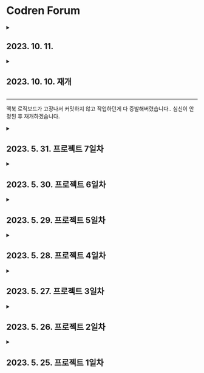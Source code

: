 # Codren Forum

<details>

<summary>

## 2023. 10. 11.

</summary>

새로운 프로젝트를 생성하고 package 설치를 했습니다.

Header 컴포넌트를 만들고 styled-component를 적용하니 아래와 같은 에러가 발생했습니다.

![](image-3.png)

서버컴포넌트에서는 createContext를 사용하면 안된다고 하는데 styled-components의 작동 과정에서 createContext가 사용되나 봅니다.

저는 서버 컴포넌트에도 styled-component를 적용하고 싶으니 해결 방법을 따라 적용해보겠습니다.

다행히 next.js 공식 문서에 styled-components를 적용하는 방법이 나와있습니다.

`lib/registry.tsx` 경로에 파일을 만들고 아래 코드를 추가합니다.

```ts
'use client';

import React, { useState } from 'react';
import { useServerInsertedHTML } from 'next/navigation';
import { ServerStyleSheet, StyleSheetManager } from 'styled-components';

export default function StyledComponentsRegistry({ children }: { children: React.ReactNode }) {
  // Only create stylesheet once with lazy initial state
  // x-ref: https://reactjs.org/docs/hooks-reference.html#lazy-initial-state
  const [styledComponentsStyleSheet] = useState(() => new ServerStyleSheet());

  useServerInsertedHTML(() => {
    const styles = styledComponentsStyleSheet.getStyleElement();
    styledComponentsStyleSheet.instance.clearTag();
    return <>{styles}</>;
  });

  if (typeof window !== 'undefined') return <>{children}</>;

  return (
    <StyleSheetManager sheet={styledComponentsStyleSheet.instance}>{children}</StyleSheetManager>
  );
}
```

그리고 `layout.tsx` 파일에 `StlyedComponentsStyleSheet`를 import 하고 `children`을 감싸줍니다.

```ts
export default function RootLayout({ children }: { children: React.ReactNode }) {
  return (
    <html lang='en'>
      <body className={inter.className}>
        <StyledComponentsRegistry>{children}</StyledComponentsRegistry>
      </body>
    </html>
  );
}
```

여전히 안됩니다. 위 코드를 추가하지 않아도 클라이언트 컴포넌트에는 styled-components 가 이미 잘 적용되는데 그럼 위 방법은 무엇인가.

정확히 단정짓지는 못하지만, 현재 next.js에서 styled-components 사용 시에(클라이언트 컴포넌트) css가 렌더링된 후 적용되는 지연 버그가 있는데 이를 해결하는 방법으로 추측됩니다.

그렇다면 어떻게 하면 서버컴포넌트에서 styled-components를 사용할 수 있을까?

결론은

- 서버컴포넌트와 클라이언트 컴포넌트 모두 ssr이다. 클라이언트 컴포넌트는 서버에서 한 번, 클라이언트에서 한 번 총 두 번 렌더링 된다.
- css-in-js는 ssr에서 사용 가능하다.
- 하지만 현재 서버컴포넌트에서는 css-in-js 를 사용할 수 없고 next.js 팀과 react 팀은 협의 중이다.

입니다...

아래는 공식문서의 안내문입니다.

![](image-6.png)

아래는 해당 이슈에 대한 어느 외국인들의 대화입니다.

https://github.com/styled-components/styled-components/issues/4025

이제 저는 선택을 해야합니다.

1. styled-components 사용하면서 스타일링하는 컴포넌트는 다 클라이언트 컴포넌트로 변경하기

2. 서버, 클라이언트 컴포넌트 신경쓰지 않고 tailwind 사용하기

3. 서버, 클라이언트 컴포넌트 신경쓰지 않고 css module 사용하기

4. 스타일링하지 않기

저는 1번으로 했습니다. 왜냐하면 서버컴포넌트는 서버쪽 메서드를 사용하는 용도로만 사용하고 나머지는 클라이언트 컴포넌트로 사용해도 큰 문제는 없어보입니다. 또 클라이언트 컴포넌트도 어찌됐든 ssr을 하고 있으니까요. 현재는 이렇게 사용하고 next.js 팀과 react 팀과의 원만한 협의로 css-in-js도 서버 컴포넌트에서 사용할 수 있는 날이 오길 기다리겠습니다.

오늘은 의도치않게 토끼굴에 빠져서 허우적대는 날이였습니다. 내일부터 본격적인 작업에 들어가보겠습니다.

</details>

<details>

<summary>

## 2023. 10. 10. 재개

</summary>

다시 시작합니다.

4달 넘게 손놓고 있다보니 머릿속에 남아있던 next.js 문법들이 거의 휘발되어서 강의를 다시 정주행했습니다.

로컬환경에서 실행해보니 켜자마자 에러가 발생했습니다?

![](image.png)
일단 무시하고 전체적으로 정리를 좀 해야할 것 같습니다.

강의를 다시 들으면서 next.js 및 next-auth 문서를 보다보니 문법이 삭제되거나 변경된 게 좀 있었습니다. 기존의 모듈을 node_module을 삭제하고 package.json에 명시된 종속성들을 업데이트하고 다시 설치하였습니다.

이 과정에서 기존의 tailwind는 버리고 styled-components를 사용하기로 결정했습니다. 사실 tailwind의 장점이 간편하게 원하는 곳에 스타일링을 적용할 수 있다 정도인 것 같은데 저는 styled-components를 사용하면서도 큰 불편함을 느끼지 못했고, 무엇보다 tailwind 때문에 코드 가독성이 너~~~무 떨어집니다.

서버를 껐다가 다시 켜보니 이제 tailwind 관련 에러가 발생했습니다.

![](image-1.png)

각 파일에서 tailwind 관련 import를 전부 삭제하고 className도 전부 삭제하여 style을 초기화하겠습니다.

그냥 긴 className 속성들을 삭제하기만 했는데도 코드가 깨끗해진 느낌이 들어 마음이 편안합니다.

그런데 이제 아예 로컬환경에서 실행이 되질 않습니다.. 무한로딩에 어떠한 네트워크 요청도, 에러도 뜨지 않는 상태라 뭐가 잘못된건지 감도 잡히지 않습니다...(껐다 켜봄)

![](image-2.png)

이제 이 폴더는 오염되어 더이상 진행이 불가하다고 판단하고 새로운 next.js 프로젝트를 생성하여 내일부터는 기존 코드들을 옮겨가면서 리팩토링하는 과정을 거치겠습니다.

</details>

---

맥북 로직보드가 고장나서 커밋하지 않고 작업하던게 다 증발해버렸습니다.. 심신이 안정된 후 재개하겠습니다.

<details>

<summary>

## 2023. 5. 31. 프로젝트 7일차

</summary>

### 로그인 상태에 따른 CRUD 조건부 렌더링 구현

- 로그인 시 email 제공 동의를 하지 않은 유저의 경우, mypage에서 email을 입력하면 유저 db에 email을 추가하도록 구현하였습니다.

- 로그인했을 때, db에 email이 있을 경우에만 글 작성이 가능하게끔 구현하였습니다.

- 로그인했을 경우에만 글 내용을 볼 수 있도록 구현했습니다.

- 수정, 삭제 버튼을 db의 email과 현재 로그인한 유저의 email의 일치 여부에 따라 조건부 렌더링하는 로직을 구현하는 도중, 문제가 발생했습니다. ListItem에서 db를 받아오려고 하면 dns 모듈과 fs 모듈이 없다는 에러가 뜹니다. 다른 페이지에서는 잘 받아오는데 왜 여기서만 못받아올까 생각해보니 ListItem은 클라이언트 컴포넌트로 사용하는 게 다른 컴포넌트들과의 차이점이였습니다. 따라서 onClick을 사용하는 Delete 컴포넌트만 빼주어 클라이언트 컴포넌트로 만들고, ListItem 컴포넌트는 서버 컴포넌트로 변경해주니 에러가 사라지고 정상적으로 작동했습니다.

- 메인페이지에서 내가 작성한 글이면 수정, 삭제 버튼이 함께 나타나도록 구현하였습니다.

- 마이페이지에서 내가 작성할 글 목록을 수정, 삭제 버튼과 함께 나타나도록 구현하였습니다.

### 더미데이터 생성 버튼 구현

- 기능 작동 확인을 위해 더미데이터를 생성하여 db에 저장하는 더미데이터 생성 버튼을 만들었습니다.

```TS
//DummyCreater.tsx
const DummyCreater = () => {
  const data = {
    title: `제주삼다수는 화산암반수입니다. ${Math.floor(Math.random() * 100)}`,
    email: 'antod2981@nate.com',
    date: new Date().toLocaleString(),
    author: '박무생',
    ...
  };

  return (
    <button
      onClick={() => {
        axios.post('api/post/dummy', data);
      }}
    >
      버튼
    </button>
  );
};
```

```TS
//dummy.tsx
const handler = async (req: any, res: any) => {
  try {
    const db = (await connectDB).db('forum');
    await db.collection('post').insertOne(req.body);
    return res.redirect(302, '/');
  } catch (err) {
    return res.status(500).json('error');
  }
};
```

</details>

<details>

<summary>

## 2023. 5. 30. 프로젝트 6일차

</summary>

### 로그인 상태에 따른 CRUD 조건부 렌더링 구현

- 글 작성 시, 로그인 되어 있지 않으면 로그인하라는 문구가 나타나고, 로그인 되어 있으면 글 작성이 가능토록 해야합니다. 여기서 문제가 발생하는데 카카오 OAuth로 받아올 수 있는 유저 정보 중에 필수 항목으로 체크할 수 있는게 닉네임과 프로필 사진밖에 없습니다. 닉네임은 보통 이름으로 짓는데, 이는 고유한 ID로서 사용할 수가 없습니다. 고유한 ID로 사용 가능한 것은 email인데 email은 선택적으로 받아올 수 있습니다. 즉, 유저가 동의하지 않으면 받아올 수 없습니다. 따라서 글 작성 시 로그인이 되어있지만 email 동의를 체크하지 않았다면, 회원 정보에 email을 기입하도록 해서 강제적으로 유저 식별이 가능토록 해야 합니다.

- 먼저, 회원 정보 수정을 위한 마이페이지를 만들기 전에 양 사이드를 컴포넌트화하여 각 페이지에서 재사용하도록 만들었습니다.

- 왼쪽 사이드 컴포넌트에서 아래와 같이 usePathname을 사용하여 현재 경로에 따른 조건부 렌더링을 해주었습니다.

```TS
const LeftSide = () => {
...
  const path = usePathname();

  return (
    <>
      {path === '/' && (
        ...
      )}
      {(path === '/edit' || path === '/write') && (
        ...
      )}
    </>
  );
};
```

- write 페이지에서는 왼쪽 사이드가 제대로 렌더링 되는데 edit, detail 페이지에서는 렌더링이 되지 않아 확인해보니 url에 해당 글의 id가 parameter로 붙어있기 때문이였습니다. 이에 따라 해당 경로 뒤에 어떤 문자가 오더라도 true를 반환하게 만들기 위해 아래와 같이 와일드 카드를 사용해 보았으나, 작동하지 않았습니다.

```TS
{(path === '/write' || path === '/edit/*' || path === '/detail/*') && (
  ...
)}
```

- 고민하다가 결국 아래와 같이 정규표현식을 사용하여 모든 문자열에 대응할 수 있도록 수정하였습니다.

```TS
{(path === '/write' ||
  /^\/edit\/.+$/i.test(path) ||
  /^\/detail\/.+$/i.test(path)) && (
    ...
)}
```

- 근데 수정하고 나니 마이페이지에는 사이드바가 없다는 걸 깨달았습니다. 깔끔하게 정리한걸 위안 삼겠습니다.

- 여러 페이지에서 사용하는 Card UI 컴포넌트를 별도로 생성하여 재사용토록 하였습니다.

```TS
// Card.tsx
const Card = (props: any) => {
  const Card = tw.div`
  ml-4 flex h-8 w-24 items-center justify-center rounded-md
  `;
  return <Card className={props.className}>{props.children}</Card>;
};

//Header.tsx
...
<Card className="h-16 w-48 bg-moogray text-2xl text-mooblack">
  CodrenForum
</Card>
...
```

- 위 코드에서 Header.tsx의 Card에 트윈테일 속성이 적용이 되지 않아 고민해보다가 className도 props로 넘겨주면 되지 않나 라는 생각에 시도해보았는데 잘 되어 기분이 좋았습니다.

- Login, Logout 컴포넌트를 Sign 컴포넌트로 합쳐주었습니다. mypage 만들려고 했는데 갑자기 리팩토링하기 시작했습니다. 이제 어느정도 한 것 같으니 mypage를 만들어 보겠습니다.

- mypage를 만들고 나서 email을 입력하면 제출할 곳이 필요한데 기존의 로그인을 토큰으로 하기 때문에 DB에 추가 입력된 유저 정보를 저장할 수 없습니다. 따라서 로그인 방식을 세션으로 변경하여 유저가 로그인하면 서버에 유저 정보가 저장되게 변경하였습니다.

```TS
export const authOptions: any = {
  providers: [
    KakaoProvider({
      clientId: process.env.KAKAO_CLIENT_ID!,
      clientSecret: process.env.KAKAO_CLIENT_PASSWORD!,
    }),
  ],
  secret: process.env.SECRET_KEY,
  adapter: MongoDBAdapter(connectDB), // 추가된 부분
};
```

- 이제 몽고DB에 유저 정보가 저장되었고, mypage에서 유저가 email을 입력하면 DB에서 현재 로그인한 유저 정보를 찾아 입력한 email을 추가해주도록 하겠습니다. 잠이 오니까 내일 하겠습니다.

</details>

<details>

<summary>

## 2023. 5. 29. 프로젝트 5일차

</summary>

### 카카오 로그인 구현

- Next-auth를 사용하여 카카오 로그인을 구현했습니다. 카카오 deveolpers에서 REST_API_KEY와 CLIENT_PASSWORD를 받고, redirect URL을 설정해주었습니다. 현재는 개발단계이기 때문에 localhost:3000으로 설정해놨었는데, 오류가 발생해서 보니 Next-auth로 카카오 로그인을 구현할 시 자동으로 http://localhost:3000/api/auth/callback/kakao 로 리다이렉트 되기 때문에 해당 url을 추가해주었습니다. 카카오는 국내 기업이기 때문에 Next-auth에 카카오 Provider는 없을 줄 알았는데, 혹시나 하는 마음으로 node-modules에서 찾아보니 kakao가 있어 정말 다행이였습니다. 이제 CRUD에 로그인 정보를 추가해주고, 로그인 여부에 따른 조건부 렌더링만 해주면 되겠습니다.

- 로그인을 구현하는 중 로그인 버튼 조건부 렌더링을 위해 Header 컴포넌트에서 로그인 정보를 받아오는 과정에서 Header 컴포넌트를 비동기 함수로 만들어야 하는데,

```TS
const Header = async () => {
  const Card = tw.div`
  ml-4 flex h-8 w-24 items-center justify-center rounded-md

  `;

  let session: any = await getServerSession(authOptions);

  return ( ... )
}
```

- 위와 같이 async await을 사용하게되면, 아래와 같이 Header 컴포넌트가 올바른 JSX 형식이 아니라고 나옵니다.

```TS
'Header'은(는) JSX 구성 요소로 사용할 수 없습니다.
  해당 반환 형식 'Promise<Element>'은(는) 유효한 JSX 요소가 아닙니다.
    'Promise<Element>' 형식에 'ReactElement<any, any>' 형식의 type, props, key 속성이 없습니다.ts(2786)
(alias) const Header: () => Promise<JSX.Element>
import Header
```

- 따라서, Header 컴포넌트에서 직접적으로 async await을 사용하지 않고, 아래와 같이 getInitialProps 메서드를 추가하여, Header에서는 session을 props로 받아오게 만들었습니다.

```TS
const Header = ({ session }) => {
...
}


Header.getInitialProps = async () => {
  const session = await getServerSession(authOptions);
  return { session };
};
```

- 그런데 위와 같이 수정하니, session 정보를 받아오기 전에 렌더링이 되어버립니다.
  에러 메세지가 뜨긴 하지만 작동은 하므로 일단 그대로 두겠습니다...

  - Next.js 13의 서버 컴포넌트를 async 함수로 사용하면 JSX가 아닌 Promise를 반환합니다. React 컴포넌트는 JSX만 반환하는 것으로 이해하는 Typescript가 아직 이 케이스를 커버하지 못해서 위와 같은 에러가 발생한다고 합니다. Next.js 팀에서 이미 인지하고 있는 타입스크립트 이슈이고 조만간 해결될 예정이라고 합니다. 따라서, 임시 해결법으로 아래 주석처리를 통해 해당 경고를 무시하겠습니다.

  ```TS
  export default function RootLayout({
  children,
  }: {
  children: React.ReactNode;
  }) {
  return (
    <html lang="en" className="h-screen">
      <body
        className={`flex-col justify-center text-sm font-black ${inter.className}`}
      >
        {/* @ts-expect-error Async Server Component */}
        <Header />
        {children}
        <Footer />
      </body>
    </html>
  );
  };
  ```

- 로그인 성공 후 user의 image url을 받아와서 next의 Image의 src에 추가하니 아래와 같은 에러가 발생했습니다.

```
Error: Invalid src prop (http://k.kakaocdn.net/dn/cMJqw5/btrLu9LQkAb/kyBJzT0k2VKNVxlfvgFr20/img_640x640.jpg) on `next/image`, hostname "k.kakaocdn.net" is not configured under images in your `next.config.js`
See more info: https://nextjs.org/docs/messages/next-image-unconfigured-host
```

- 위의 에러는 이미지 호스팅을 위해 사용된 호스트가 next.config.js 파일의 이미지 구성에 설정되어 있지 않기 때문에 발생합니다. 따라서 아래와 같이 next.config.js에 'k.kakaocdn.net' 호스트를 추가해주었습니다.

```TS
/** @type {import('next').NextConfig} */
const nextConfig = {
  images: {
    domains: ['k.kakaocdn.net'],
  },
};

module.exports = nextConfig;
```

- 터미널에서 아래와 같은 경고가 계속 떠서 찾아본 결과, next-auth가 현재 next js 13버전과의 호환이 제대로 되지 않아 경고가 뜨는 것 같습니다. 기능은 정상적으로 작동하고 있고, 안정화되면 사라질 것으로 보입니다.

```
[next-auth][warn][EXPERIMENTAL_API]
`getServerSession` is used in a React Server Component.
```

</details>

<details>

<summary>

## 2023. 5. 28. 프로젝트 4일차

</summary>

### CRUD 구현

- 메인페이지에서 글 목록이 바로 나타날 수 있게 구현하였습니다. 추후에 상태 관리를 통한 필터링을 해주어야하므로 ListItem이라는 클라이언트 컴포넌트를 따로 만들고, 서버에서 글 목록 데이터를 받아온 후, 해당 데이터를 map 메서드를 사용하여 렌더링되게 구현하였습니다.

- 해당 글의 타이틀 클릭 시 id에 맞는 상세페이지로 라우팅하고, url의 parameter에서 글의 id를 가져와 서버에서 해당 id와 일치하는 글의 데이터를 받아와서 렌더링 되게끔 구현하였습니다.

- 글 작성 버튼 클릭 시 글 작성 페이지로 라우팅하고, Form의 내용을 서버로 보내준 다음, 알맞게 입력되었으면 db에 저장하도록 로직을 구현하였습니다.

- 글 수정 버튼 클릭 시 글 작성 페이지로 라우팅하고, 조건부 렌더링을 통해 해당 글의 id와 일치하는 데이터가 있으면 defaultValue를 db에서 받아오게끔 구현하였습니다.

- 글 삭제 버튼 클릭 시 db에서 해당 id와 일치하는 데이터를 삭제하도록 구현하였습니다.

- 현재는 로그인 기능이 없으므로, validation 과정이 빠져있습니다. 로그인 기능 구현 후에는 아래와 같은 기능을 추가할 예정입니다.
  - 글 작성 시 useremail을 데이터에 추가하여 본인이 작성한 글만 수정 및 삭제가 가능토록하여야 합니다.
  - 로그인하지 않았을 경우, 글 작성 및 상세페이지 보기가 불가능하여야 합니다.

</details>

<details>

<summary>

## 2023. 5. 27. 프로젝트 3일차

</summary>

### 카카오 로그인 구현

- 2일차에 벽에 부딪혀 찾아보니 next.js에서는 next auth라는 라이브러리로 Oauth를 통한 로그인 및 사이트 자체의 로그인까지 구현이 가능하다는 걸 알게 되었습니다. 방법은 알았으니 CRUD를 위한 페이지 및 api를 구현한 후 로그인 기능을 구현하여 적용해 보겠습니다.

</details>

<details>

<summary>

## 2023. 5. 26. 프로젝트 2일차

</summary>

### 카카오 로그인 구현

- kakao developers에서 각종 설정을 하여 로그인 버튼 클릭 시 카카오 로그인 페이지로 이동 및 로그인 후 메인페이지로 redirect 되고, qeury parameter로 인가 code를 받아오는 데까지는 성공하였습니다. 그 이후 엑세스 토큰을 받아오는 과정이 정리가 되질 않아서 서버 및 DB를 구축한 후 다시 시도해보겠습니다.

- DB는 mongodb를 사용했습니다. next js는 폴더 구조에서 자동으로 라우팅이 되고, api 라우팅도 되므로 경로만 지정해주면 해당 파일의 함수를 실행시켜 줍니다.

### 글쓰기 페이지 구현

- 글 쓰는 페이지를 구현했습니다. 메인 페이지의 내비게이션 섹션을 가져와서 글 목록으로 돌아가는 버튼을 만들고 메인 섹션에는 form 태그를 사용해서 글제목, 카테고리 radio, 글 내용 input과 전송 버튼을 만들었습니다. 여기서 신기한 점은 form 태그 자체에 flex 속성을 주면 정렬이 안되어서 해결 방법을 찾다가 아래 div 태그로 한 번 더 감싸니 정렬이 되었습니다.

```TS
 <form action="/api/post/create" method="POST">
          <div className="flex flex-col items-center justify-center">
            <input name="title" placeholder="글제목" />
            ...
            <textarea name="content" placeholder="글내용" />
            <button type="submit">제출</button>
          </div>
        </form>
```

</details>

<details>

<summary>

## 2023. 5. 25. 프로젝트 1일차

</summary>

### Header 구현

- 색 조합
  - 애플리케이션의 전체 색상에 일관성을 주기 위해 아래 5개 색상만 사용합니다.
  - <span style="color:#ffffff background: #1976d2">#1976d2</span>
  - <span style="color:#000000 background: #ffffff">#ffffff</span>
  - <span style="color:#000000 background: #e0e0e0">#e0e0e0</span>
  - <span style="color:#ffffff background: #d33131">#d33131</span>
  - <span style="color:#ffffff background: #0a1929">#0a1929</span>
  - 위 색상들을 테일윈드에서 편리하게 사용하기 위해 tailwind.config에 아래와 같이 적용했습니다.
  ```TS
    theme: {
    extend: {
      backgroundImage: {
        'gradient-radial': 'radial-gradient(var(--tw-gradient-stops))',
        'gradient-conic':
          'conic-gradient(from 180deg at 50% 50%, var(--tw-gradient-stops))',
      },
      colors: {
        mooblue: '#1976d2',
        moowhite: '#ffffff',
        moogray: '#e0e0e0',
        moored: '#d33131',
        mooblack: '#0a1929',
      },
    },
  },
  ```
- 테일윈드를 처음으로 사용해보고 있는데 동적 css 적용하기가 너무 복잡해서 포기했습니다. 기존의 css(css module, styled components 포함)에서는 개별 속성별로 props로 내려줄 수 있는데, 테일윈드에서는 그게 불가능합니다. 따라서 전체 css 속성을 객체의 키값쌍으로 저장하고, 저장된 속성을 꺼내서 사용하는데, 이런 방식은 동적으로 사용하는 의미가 많이 퇴색된다고 생각되어서 각각의 요소에 css를 적용하기로 했습니다. _그런데_

  - tailwind-styled-components라는 라이브러리를 통해 테일윈드 css를 styled-components 형식으로 사용할 수 있다는 것을 알았습니다. 따라서 공통 css는 styled-componenets 안에, 개별 css는 tailwind로 사용하였습니다.

  ```TS
  const Card = tw.div`
  ml-4 flex h-8 w-24 items-center justify-center rounded-md
  `;

  <Card className="border border-moogray text-mooblack">어바웃</Card>
  ```

- Header는 View 컴포넌트의 역할을 하기 때문에 서버 컴포넌트로 사용을 하고 싶은데, 로그인 상태에 따라 우측 섹션의 요소들을 조건부 렌더링 해야합니다. 조건부 렌더링을 하려면 useState를 사용해서 상태에 따라 렌더링을 해야할 것 같은데 서버 컴포넌트에서는 useState를 사용할 수 없습니다. 일단 넘어가고 해결하면 다시 작성하겠습니다.
- 로고, 어바웃, 로그인, 로그아웃 버튼에 각각 Link로 알맞은 경로에 라우팅해주었습니다. 후원하기 버튼은 클릭 시 모달을 띄우게 만들 것이므로, 모달 컴포넌트를 만든 후에 연결해주겠습니다.

### Footer 구현

- 기술할만한 것이 없습니다. 어느 페이지에서나 보여야 하므로 Header와 함께 layout에 넣어주었습니다.

### Main 페이지 구현

- 내비게이션 섹션, 메인(게시글 목록) 섹션, 사이드바 섹션으로 구분하였습니다.
- 내비게이션 섹션에는 글 작성 페이지로 라우팅 되는 글쓰기 버튼과, 글 목록을 필터링할 수 있는 버튼이 있습니다.
- 현재는 게시글 데이터가 없으므로 추후 더미 데이터 작성 후 게시글 목록 구현 예정입니다.
- 우측 사이드바에는 배너가 들어갈 예정입니다.

</details>
